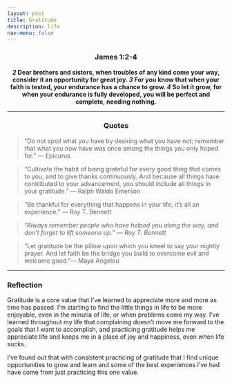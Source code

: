 ```yaml
---
layout: post
title: Gratitude
description: life
nav-menu: false
---
```


<center> 
    <h3> James 1:2-4 </h3>
        <b>
            <b><i>2</i></b> Dear brothers and sisters, when troubles of any kind come your way, consider it an opportunity for great joy. <b><i>3</i></b> For you know that when your faith is tested, your endurance has a chance to grow. <b><i>4</i></b> So let it grow, for when your endurance is fully developed, you will be perfect and complete, needing nothing. 
        </b>
</center>

<hr>

<center><h3>Quotes</h3></center>

> “Do not spoil what you have by desiring what you have not; remember that what you now have was once among the things you only hoped for.” ― Epicurus

> “Cultivate the habit of being grateful for every good thing that comes to you, and to give thanks continuously. And because all things have contributed to your advancement, you should include all things in your gratitude.” ― Ralph Waldo Emerson

> “Be thankful for everything that happens in your life; it’s all an experience.” ― Roy T. Bennett

> *“Always remember people who have helped you along the way, and don’t forget to lift someone up.” — Roy T. Bennett*

> “Let gratitude be the pillow upon which you kneel to say your nightly prayer. And let faith be the bridge you build to overcome evil and welcome good.”― Maya Angelou

<hr>

### Reflection
Gratitude is a core value that I’ve learned to appreciate more and more as time has passed. I’m starting to find the little things in life to be more enjoyable, even in the minutia of life, or when problems come my way. I’ve learned throughout my life that complaining doesn’t move me forward to the goals that I want to accomplish, and practicing gratitude helps me appreciate life and keeps me in a place of joy and happiness, even when life sucks.

I’ve found out that with consistent practicing of gratitude that I find unique opportunities to grow and learn and some of the best experiences I’ve had have come from just practicing this one value. 